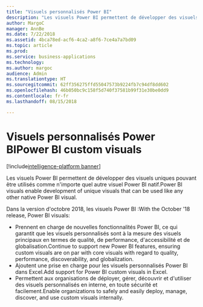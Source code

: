 ```yaml
---
title: "Visuels personnalisés Power BI"
description: "Les visuels Power BI permettent de développer des visuels uniques pouvant être utilisés comme n'importe quel autre visuel Power BI natif."
author: MargoC
manager: AnnBe
ms.date: 7/22/2018
ms.assetid: 4bca78ed-acf6-4ca2-a8f6-7ce4a7a7bd09
ms.topic: article
ms.prod: 
ms.service: business-applications
ms.technology: 
ms.author: margoc
audience: Admin
ms.translationtype: HT
ms.sourcegitcommit: 62ff356275ffd55047573b9224fb7c94df8dd602
ms.openlocfilehash: 46b050bc9c158f5d740f37581b99f31e30be0dd9
ms.contentlocale: fr-fr
ms.lasthandoff: 08/15/2018

---
```


# <a name="power-bi-custom-visuals"></a><span data-ttu-id="c40b1-103">Visuels personnalisés Power BI</span><span class="sxs-lookup"><span data-stu-id="c40b1-103">Power BI custom visuals</span></span>

[!include[intelligence-platform banner](../../includes/intelligence-platform.md)]



<span data-ttu-id="c40b1-104">Les visuels Power BI permettent de développer des visuels uniques pouvant être utilisés comme n'importe quel autre visuel Power BI natif.</span><span class="sxs-lookup"><span data-stu-id="c40b1-104">Power BI visuals enable development of unique visuals that can be used like any other native Power BI visual.</span></span>

<span data-ttu-id="c40b1-105">Dans la version d'octobre 2018, les visuels Power BI :</span><span class="sxs-lookup"><span data-stu-id="c40b1-105">With the October '18 release, Power BI visuals:</span></span>

- <span data-ttu-id="c40b1-106">Prennent en charge de nouvelles fonctionnalités Power BI, ce qui garantit que les visuels personnalisés sont à la mesure des visuels principaux en termes de qualité, de performance, d'accessibilité et de globalisation.</span><span class="sxs-lookup"><span data-stu-id="c40b1-106">Continue to support new Power BI features, ensuring custom visuals are   on par with core visuals with regard to quality, performance,   discoverability, and globalization.</span></span>
- <span data-ttu-id="c40b1-107">Ajoutent une prise en charge pour les visuels personnalisés Power BI dans Excel.</span><span class="sxs-lookup"><span data-stu-id="c40b1-107">Add support for Power BI custom visuals in Excel.</span></span>
- <span data-ttu-id="c40b1-108">Permettent aux organisations de déployer, gérer, découvrir et d'utiliser des visuels personnalisés en interne, en toute sécurité et facilement.</span><span class="sxs-lookup"><span data-stu-id="c40b1-108">Enable organizations to safely and easily deploy, manage, discover, and use   custom visuals internally.</span></span>





